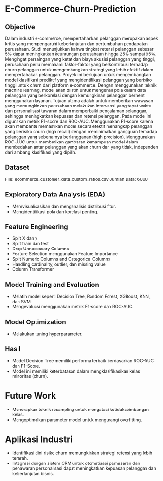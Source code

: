 # E-Commerce-Churn-Prediction

## Objective
Dalam industri e-commerce, mempertahankan pelanggan merupakan aspek kritis yang mempengaruhi keberlanjutan dan pertumbuhan pendapatan perusahaan. Studi menunjukkan bahwa tingkat retensi pelanggan sebesar 5% dapat meningkatkan keuntungan perusahaan hingga 25% sampai 95%. Mengingat persaingan yang ketat dan biaya akusisi pelanggan yang tinggi, perusahaan perlu memahami faktor-faktor yang berkontribusi terhadap churn pelanggan untuk mengembangkan strategi yang lebih efektif dalam mempertahakan pelanggan. 
Proyek ini bertujuan untuk mengembangkan model klasifikasi prediktif yang mengidentifikasi pelanggan yang berisiko tinggi untuk churn dari platform e-commerce. Dengan menggunakan teknik machine learning, model akan dilatih untuk mengenali pola dalam data pelanggan yang berkorelasi dengan kemungkinan pelanggan berhenti menggunakan layanan. Tujuan utama adalah untuk memberikan wawasan yang memungkinkan perusahaan melakukan intervensi yang tepat waktu dan personalisasi tawaran dalam memperbaiki pengalaman pelanggan, sehingga meningkatkan kepuasan dan retensi pelanggan. Pada model ini digunakan metrik F1-score dan ROC-AUC. Menggunakan F1-score karena akan membantu memastikan model secara efektif menangkap pelanggan yang berisiko churn (high recall) dengan meminimalkan gangguan terhadap pelanggan yang sebenarnya berlangganan (high precision). Menggunakan ROC-AUC untuk memberikan gambaran kemampuan model dalam membedakan antar pelanggan yang akan churn dan yang tidak, independen dari ambang klasifikasi yang dipilih.  

## Dataset
File: ecommerce_customer_data_custom_ratios.csv
Jumlah Data: 6000

## Exploratory Data Analysis (EDA)
- Memvisualisasikan dan menganalisis distribusi fitur.
- Mengidentifikasi pola dan korelasi penting.
  
## Feature Engineering
- Split X dan y
- Split train dan test
- Drop Unnecessary Columns
- Feature Selection menggunakan Feature Importance
- Split Numeric Columns and Categorical Columns
- Handling cardinality, outlier, dan missing value
- Column Transformer

## Model Training and Evaluation
- Melatih model seperti Decision Tree, Random Forest, XGBoost, KNN, dan SVM.
- Mengevaluasi menggunakan metrik F1-score dan ROC-AUC.

## Model Optimization
- Melakukan tuning hyperparameter.

## Hasil
- Model Decision Tree memiliki performa terbaik berdasarkan ROC-AUC dan F1-Score.
- Model ini memiliki keterbatasan dalam mengklasifikasikan kelas minoritas (churn).

# Future Work
- Menerapkan teknik resampling untuk mengatasi ketidakseimbangan kelas.
- Mengoptimalkan parameter model untuk mengurangi overfitting.

# Aplikasi Industri
- Identifikasi dini risiko churn memungkinkan strategi retensi yang lebih terarah.
- Integrasi dengan sistem CRM untuk otomatisasi pemasaran dan penawaran personalisasi dapat meningkatkan kepuasan pelanggan dan keberlanjutan bisnis.
